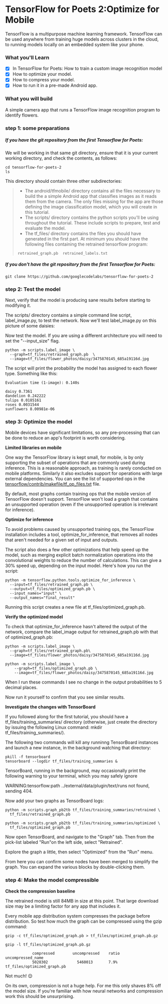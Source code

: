 # TensorFlow for Poets 2:Optimize for Mobile

TensorFlow is a multipurpose machine learning framework. TensorFlow can be used anywhere from training huge models across clusters in the cloud, to running models locally on an embedded system like your phone.

### What you'll Learn
- [x] In TensorFlow for Poets: How to train a custom image recognition model
- [x] How to optimize your model.
- [x] How to compress your model.
- [x] How to run it in a pre-made Android app.

### What you will build
A simple camera app that runs a TensorFlow image recognition program to identify flowers.

### step 1: some preparations

##### If you have the git repository from the first Tensorflow for Poets:

We will be working in that same git directory, ensure that it is your current working directory, and check the contents, as follows:
```
cd tensorflow-for-poets-2
ls
```
This directory should contain three other subdirectories:

> * The android/tfmobile/ directory contains all the files necessary to build the a simple Android app that classifies images as it reads them from the camera. The only files missing for the app are those defining the image classification model, which you will create in this tutorial.
> * The scripts/ directory contains the python scripts you'll be using throughout the tutorial. These include scripts to prepare, test and evaluate the model.
> * The tf_files/ directory contains the files you should have generated in the first part. At minimum you should have the following files containing the retrained tensorflow program:
> ```
> retrained_graph.pb  retrained_labels.txt
> ```

##### If you don't have the git repository from the first Tensorflow for Poets:
```
git clone https://github.com/googlecodelabs/tensorflow-for-poets-2

```
### step 2: Test the model
Next, verify that the model is producing sane results before starting to modifying it.

The scripts/ directory contains a simple command line script, label_image.py, to test the network. Now we'll test label_image.py on this picture of some daisies:

Now test the model. If you are using a different architecture you will need to set the "--input_size" flag.
```
python -m scripts.label_image \
  --graph=tf_files/retrained_graph.pb  \
  --image=tf_files/flower_photos/daisy/3475870145_685a19116d.jpg
```
The script will print the probability the model has assigned to each flower type. Something like this:
```
Evaluation time (1-image): 0.140s

daisy 0.7361
dandelion 0.242222
tulips 0.0185161
roses 0.0031544
sunflowers 8.00981e-06
```
### step 3: Optimize the model
Mobile devices have significant limitations, so any pre-processing that can be done to reduce an app's footprint is worth considering.

**Limited libraries on mobile**

One way the TensorFlow library is kept small, for mobile, is by only supporting the subset of operations that are commonly used during inference. This is a reasonable approach, as training is rarely conducted on mobile platforms. Similarly it also excludes support for operations with large external dependencies. You can see the list of supported ops in the [tensorflow/contrib/makefile/tf_op_files.txt](https://github.com/tensorflow/tensorflow/blob/master/tensorflow/contrib/makefile/tf_op_files.txt) file. 

By default, most graphs contain training ops that the mobile version of TensorFlow doesn't support. TensorFlow won't load a graph that contains an unsupported operation (even if the unsupported operation is irrelevant for inference).

**Optimize for inference**

To avoid problems caused by unsupported training ops, the TensorFlow installation includes a tool, optimize_for_inference, that removes all nodes that aren't needed for a given set of input and outputs.

The script also does a few other optimizations that help speed up the model, such as merging explicit batch normalization operations into the convolutional weights to reduce the number of calculations. This can give a 30% speed up, depending on the input model. Here's how you run the script:
```
python -m tensorflow.python.tools.optimize_for_inference \
  --input=tf_files/retrained_graph.pb \
  --output=tf_files/optimized_graph.pb \
  --input_names="input" \
  --output_names="final_result"
```
Running this script creates a new file at tf_files/optimized_graph.pb.

**Verify the optimized model**

To check that optimize_for_inference hasn't altered the output of the network, compare the label_image output for retrained_graph.pb with that of optimized_graph.pb:
```
python -m scripts.label_image \
  --graph=tf_files/retrained_graph.pb\
  --image=tf_files/flower_photos/daisy/3475870145_685a19116d.jpg
```
```
python -m scripts.label_image \
    --graph=tf_files/optimized_graph.pb \
    --image=tf_files/flower_photos/daisy/3475870145_685a19116d.jpg
```
When I run these commands I see no change in the output probabilities to 5 decimal places.

Now run it yourself to confirm that you see similar results.

**Investigate the changes with TensorBoard**

If you followed along for the first tutorial, you should have a tf_files/training_summaries/ directory (otherwise, just create the directory by issuing the following Linux command: mkdir tf_files/training_summaries/).

The following two commands will kill any runninng TensorBoard instances and launch a new instance, in the background watching that directory:
```
pkill -f tensorboard
tensorboard --logdir tf_files/training_summaries &
```
TensorBoard, running in the background, may occasionally print the following warning to your terminal, which you may safely ignore

WARNING:tensorflow:path ../external/data/plugin/text/runs not found, sending 404.

Now add your two graphs as TensorBoard logs:
```
python -m scripts.graph_pb2tb tf_files/training_summaries/retrained \
  tf_files/retrained_graph.pb 

python -m scripts.graph_pb2tb tf_files/training_summaries/optimized \
  tf_files/optimized_graph.pb 
```
Now open TensorBoard, and navigate to the "Graph" tab. Then from the pick-list labeled "Run"on the left side, select "Retrained". 

Explore the graph a little, then select "Optimized" from the "Run" menu.

From here you can confirm some nodes have been merged to simplify the graph. You can expand the various blocks by double-clicking them.

### step 4: Make the model compressible

**Check the compression baseline**

The retrained model is still 84MB in size at this point. That large download size may be a limiting factor for any app that includes it.

Every mobile app distribution system compresses the package before distribution. So test how much the graph can be compressed using the gzip command:
```
gzip -c tf_files/optimized_graph.pb > tf_files/optimized_graph.pb.gz

gzip -l tf_files/optimized_graph.pb.gz
```
```
            compressed        uncompressed    ratio     uncompressed_name
            5028302             5460013       7.9%      tf_files/optimized_graph.pb
```
Not much! :relieved:

On its own, compression is not a huge help. For me this only shaves 8% off the model size. If you're familiar with how neural networks and compression work this should be unsurprising.
